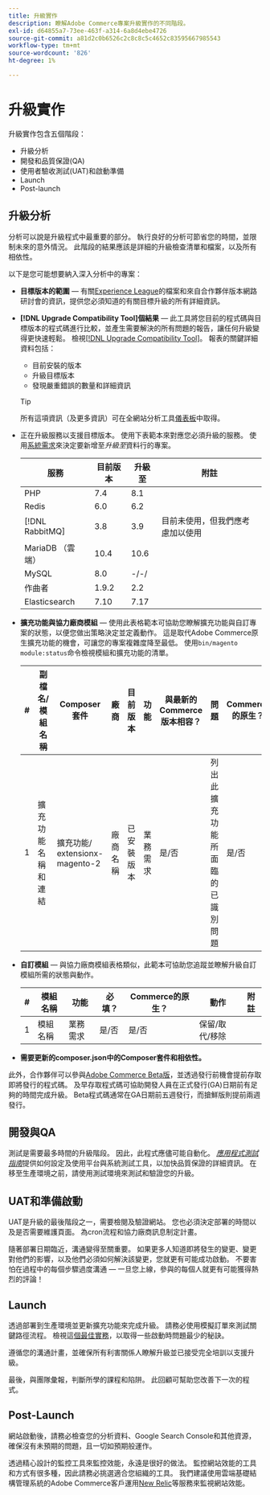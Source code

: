 ```yaml
---
title: 升級實作
description: 瞭解Adobe Commerce專案升級實作的不同階段。
exl-id: d64855a7-73ee-463f-a314-6a8d4ebe4726
source-git-commit: a81d2c0b6526c2c8c8c5c4652c83595667985543
workflow-type: tm+mt
source-wordcount: '826'
ht-degree: 1%

---
```


# 升級實作

升級實作包含五個階段：

- 升級分析
- 開發和品質保證(QA)
- 使用者驗收測試(UAT)和啟動準備
- Launch
- Post-launch

## 升級分析

分析可以說是升級程式中最重要的部分。 執行良好的分析可節省您的時間，並限制未來的意外情況。 此階段的結果應該是詳細的升級檢查清單和檔案，以及所有相依性。

以下是您可能想要納入深入分析中的專案：

- **目標版本的範圍** — 有關[Experience League](../../release/release-notes/overview.md)的檔案和來自合作夥伴版本網路研討會的資訊，提供您必須知道的有關目標升級的所有詳細資訊。

- **[!DNL Upgrade Compatibility Tool]個結果** — 此工具將您目前的程式碼與目標版本的程式碼進行比較，並產生需要解決的所有問題的報告，讓任何升級變得更快速輕鬆。 檢視[[!DNL Upgrade Compatibility Tool]](../upgrade-compatibility-tool/overview.md)。 報表的關鍵詳細資料包括：

   - 目前安裝的版本
   - 升級目標版本
   - 發現嚴重錯誤的數量和詳細資訊

  >[!TIP]
  >
  >所有這項資訊（及更多資訊）可在全網站分析工具[儀表板](../../tools/site-wide-analysis-tool/dashboard.md)中取得。

- 正在升級服務以支援目標版本。 使用下表範本來對應您必須升級的服務。 使用[系統需求](../../installation/system-requirements.md)來決定要新增至&#x200B;_升級至_&#x200B;資料行的專案。


  | 服務 | 目前版本 | 升級至 | 附註 |
  |-----------------|-----------------|------------|----------------------------------------------------------|
  | PHP | 7.4 | 8.1 |                                                          |
  | Redis | 6.0 | 6.2 |                                                          |
  | [!DNL RabbitMQ] | 3.8 | 3.9 | 目前未使用，但我們應考慮加以使用 |
  | MariaDB （雲端） | 10.4 | 10.6 |                                                          |
  | MySQL | 8.0 | -/-/ |                                                          |
  | 作曲者 | 1.9.2 | 2.2 |                                                          |
  | Elasticsearch | 7.10 | 7.17 |                                                          |

- **擴充功能與協力廠商模組** — 使用此表格範本可協助您瞭解擴充功能與自訂專案的狀態，以便您做出策略決定並定義動作。 這是取代Adobe Commerce原生擴充功能的機會，可讓您的專案複雜度降至最低。 使用`bin/magento module:status`命令檢視模組和擴充功能的清單。

  | # | 副檔名/<br>模組名稱 | Composer套件 | 廠商 | 目前版本 | 功能 | 與最新的<br>Commerce版本相容？ | 問題 | Commerce的原生？ | 動作 | 附註 |
  |---|-----------------------------|------------------------------------|-------------|-------------------|-----------------------|---------------------------------------------|--------------------------------------------------|---------------------|-------------------------|-------|
  | 1 | 擴充功能名稱和連結 | 擴充功能/<br>extensionx-magento-2 | 廠商名稱 | 已安裝版本 | 業務需求 | 是/否 | 列出此擴充功能所面臨的已識別問題 | 是/否 | 保留/取代/<br>移除 |       |

- **自訂模組** — 與協力廠商模組表格類似，此範本可協助您追蹤並瞭解升級自訂模組所需的狀態與動作。

  | # | 模組名稱 | 功能 | 必填？ | Commerce的原生？ | 動作 | 附註 |
  |---|--------------|-----------------------|-----------|---------------------|---------------------|-------|
  | 1 | 模組名稱 | 業務需求 | 是/否 | 是/否 | 保留/取代/移除 |       |

- **需要更新的composer.json中的Composer套件和相依性。**

此外，合作夥伴可以參與[Adobe Commerce Beta版](../../release/beta.md)，並透過發行前機會提前存取即將發行的程式碼。 及早存取程式碼可協助開發人員在正式發行(GA)日期前有足夠的時間完成升級。 Beta程式碼通常在GA日期前五週發行，而搶鮮版則提前兩週發行。

## 開發與QA

測試是需要最多時間的升級階段。 因此，此程式應儘可能自動化。 _[應用程式測試指南](https://developer.adobe.com/commerce/testing/guide/)_&#x200B;提供如何設定及使用平台與系統測試工具，以加快品質保證的詳細資訊。 在移至生產環境之前，請使用測試環境來測試和驗證您的升級。

## UAT和準備啟動

UAT是升級的最後階段之一，需要檢閱及驗證網站。 您也必須決定部署的時間以及是否需要維護頁面。 為cron流程和協力廠商訊息制定計畫。

隨著部署日期臨近，溝通變得至關重要。 如果更多人知道即將發生的變更、變更對他們的影響，以及他們必須如何解決該變更，您就更有可能成功啟動。 不要害怕在過程中的每個步驟過度溝通 — 一旦您上線，參與的每個人就更有可能獲得熱烈的評論！

## Launch

透過部署到生產環境並更新擴充功能來完成升級。 請務必使用模擬訂單來測試關鍵路徑流程。 檢視這[個最佳實務](../prepare/best-practices.md)，以取得一些啟動時問題最少的秘訣。

遵循您的溝通計畫，並確保所有利害關係人瞭解升級並已接受完全培訓以支援升級。

最後，與團隊彙報，判斷所學的課程和陷阱。 此回顧可幫助您改善下一次的程式。

## Post-Launch

網站啟動後，請務必檢查您的分析資料、Google Search Console和其他資源，確保沒有未預期的問題，且一切如預期般運作。

透過精心設計的監控工具來監控效能，永遠是很好的做法。 監控網站效能的工具和方式有很多種，因此請務必挑選適合您組織的工具。 我們建議使用雲端基礎結構管理系統的Adobe Commerce客戶運用[New Relic](https://experienceleague.adobe.com/docs/commerce-cloud-service/user-guide/monitor/new-relic/new-relic-service.html)等服務來監視網站效能。

